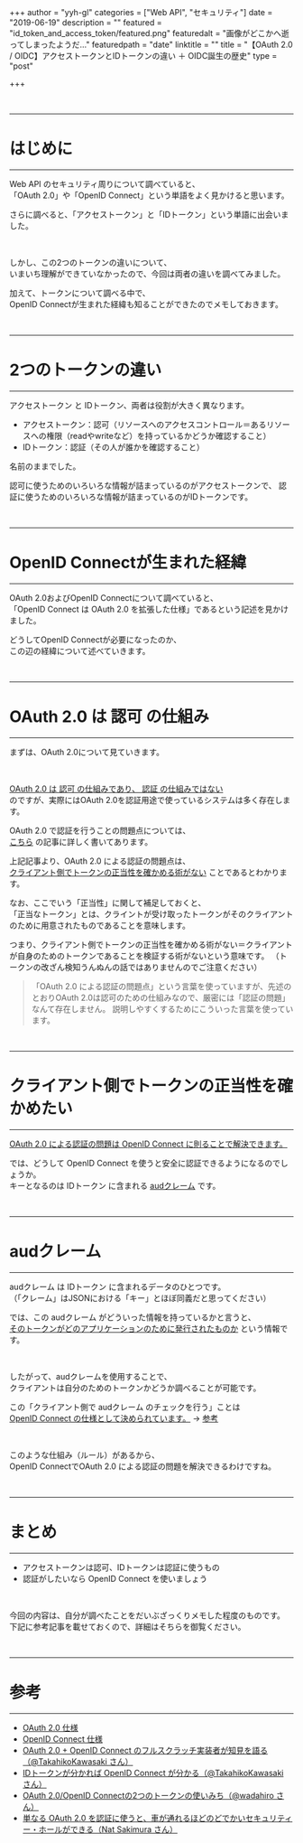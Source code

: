 +++
author = "yyh-gl"
categories = ["Web API", "セキュリティ"]
date = "2019-06-19"
description = ""
featured = "id_token_and_access_token/featured.png"
featuredalt = "画像がどこかへ逝ってしまったようだ…"
featuredpath = "date"
linktitle = ""
title = "【OAuth 2.0 / OIDC】アクセストークンとIDトークンの違い ＋ OIDC誕生の歴史"
type = "post"

+++


<br>

---
# はじめに
---

Web API のセキュリティ周りについて調べていると、<br>
「OAuth 2.0」や「OpenID Connect」という単語をよく見かけると思います。

さらに調べると、「アクセストークン」と「IDトークン」という単語に出会いました。

<br>

しかし、この2つのトークンの違いについて、<br>
いまいち理解ができていなかったので、今回は両者の違いを調べてみました。

加えて、トークンについて調べる中で、<br>
OpenID Connectが生まれた経緯も知ることができたのでメモしておきます。

<br>

---
# 2つのトークンの違い
---

アクセストークン と IDトークン、両者は役割が大きく異なります。

- アクセストークン：認可（リソースへのアクセスコントロール＝あるリソースへの権限（readやwriteなど）を持っているかどうか確認すること）
- IDトークン：認証（その人が誰かを確認すること）

名前のままでした。

認可に使うためのいろいろな情報が詰まっているのがアクセストークンで、
認証に使うためのいろいろな情報が詰まっているのがIDトークンです。

<br>

---
# OpenID Connectが生まれた経緯
---

OAuth 2.0およびOpenID Connectについて調べていると、<br>
「OpenID Connect は OAuth 2.0 を拡張した仕様」であるという記述を見かけました。

どうしてOpenID Connectが必要になったのか、<br>
この辺の経緯について述べていきます。

<br>

---
# OAuth 2.0 は 認可 の仕組み
---

まずは、OAuth 2.0について見ていきます。

<br>

<u>OAuth 2.0 は 認可 の仕組みであり、 認証 の仕組みではない</u><br>
のですが、実際にはOAuth 2.0を認証用途で使っているシステムは多く存在します。 

OAuth 2.0 で認証を行うことの問題点については、<br>
[こちら](https://www.sakimura.org/2012/02/1487/) の記事に詳しく書いてあります。

上記記事より、OAuth 2.0 による認証の問題点は、<br>
<u>クライアント側でトークンの正当性を確かめる術がない</u> ことであるとわかります。

なお、ここでいう「正当性」に関して補足しておくと、<br>
「正当なトークン」とは、クライントが受け取ったトークンがそのクライアントのために用意されたものであることを意味します。

つまり、クライアント側でトークンの正当性を確かめる術がない＝クライアントが自身のためのトークンであることを検証する術がないという意味です。
（トークンの改ざん検知うんぬんの話ではありませんのでご注意ください）

>「OAuth 2.0 による認証の問題点」という言葉を使っていますが、先述のとおりOAuth 2.0は認可のための仕組みなので、厳密には「認証の問題」なんて存在しません。
> 説明しやすくするためにこういった言葉を使っています。

<br>

---
# クライアント側でトークンの正当性を確かめたい
---

<u>OAuth 2.0 による認証の問題は OpenID Connect に則ることで解決できます。</u>

では、どうして OpenID Connect を使うと安全に認証できるようになるのでしょうか。<br>
キーとなるのは IDトークン に含まれる <u>audクレーム</u> です。

<br>

---
# audクレーム
---

audクレーム は IDトークン に含まれるデータのひとつです。<br>
（「クレーム」はJSONにおける「キー」とほぼ同義だと思ってください）

では、この audクレーム がどういった情報を持っているかと言うと、<br>
<u>そのトークンがどのアプリケーションのために発行されたものか</u> という情報です。

<br>

したがって、audクレームを使用することで、<br>
クライアントは自分のためのトークンかどうか調べることが可能です。

この「クライアント側で audクレーム のチェックを行う」ことは <br>
<u>OpenID Connect の仕様として決められています。</u> → [参考](http://openid-foundation-japan.github.io/openid-connect-core-1_0.ja.html#IDTokenValidation)

<br>

このような仕組み（ルール）があるから、<br>
OpenID ConnectでOAuth 2.0 による認証の問題を解決できるわけですね。

<br>

---
# まとめ
---

- アクセストークンは認可、IDトークンは認証に使うもの
- 認証がしたいなら OpenID Connect を使いましょう

<br>

今回の内容は、自分が調べたことをだいぶざっくりメモした程度のものです。<br>
下記に参考記事を載せておくので、詳細はそちらを御覧ください。

<br>

---
# 参考
---

- [OAuth 2.0 仕様](https://tools.ietf.org/html/rfc6749)
- [OpenID Connect 仕様](https://openid-foundation-japan.github.io/openid-connect-core-1_0.ja.html)
- [OAuth 2.0 + OpenID Connect のフルスクラッチ実装者が知見を語る（@TakahikoKawasaki さん）](https://qiita.com/TakahikoKawasaki/items/f2a0d25a4f05790b3baa)
- [IDトークンが分かれば OpenID Connect が分かる（@TakahikoKawasaki さん）](https://qiita.com/TakahikoKawasaki/items/8f0e422c7edd2d220e06)
- [OAuth 2.0/OpenID Connectの2つのトークンの使いみち（@wadahiro さん）](https://qiita.com/wadahiro/items/ad36c7932c6627149873)
- [単なる OAuth 2.0 を認証に使うと、車が通れるほどのどでかいセキュリティー・ホールができる（Nat Sakimura さん）](https://www.sakimura.org/2012/02/1487/)
